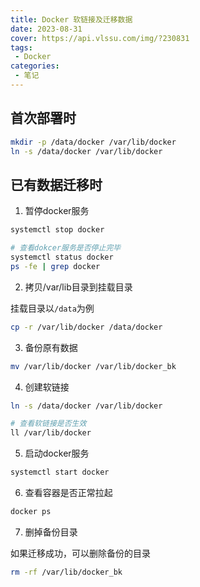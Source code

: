 ```yaml
---
title: Docker 软链接及迁移数据
date: 2023-08-31
cover: https://api.vlssu.com/img/?230831
tags:
 - Docker
categories: 
 - 笔记
---
```


## 首次部署时

```bash
mkdir -p /data/docker /var/lib/docker
ln -s /data/docker /var/lib/docker
```

## 已有数据迁移时

1. 暂停docker服务

```bash
systemctl stop docker

# 查看dokcer服务是否停止完毕
systemctl status docker
ps -fe | grep docker
```

2. 拷贝/var/lib目录到挂载目录

挂载目录以`/data`为例
```bash
cp -r /var/lib/docker /data/docker
```

3. 备份原有数据

```bash
mv /var/lib/docker /var/lib/docker_bk
```

4. 创建软链接

```bash
ln -s /data/docker /var/lib/docker

# 查看软链接是否生效
ll /var/lib/docker
```

5. 启动docker服务

```bash
systemctl start docker
```

6. 查看容器是否正常拉起

```bash
docker ps
```

7. 删掉备份目录

如果迁移成功，可以删除备份的目录

```bash
rm -rf /var/lib/docker_bk
```
